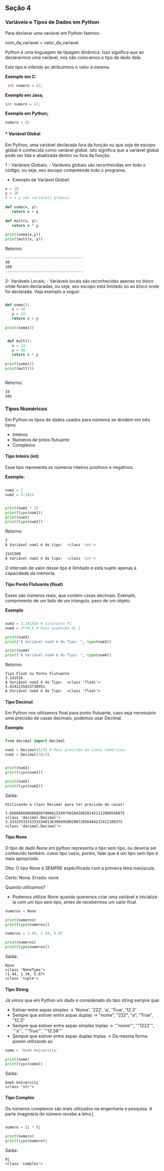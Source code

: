 ## Seção 4

### Variáveis e Tipos de Dados em Python

Para declarar uma variável em Python faemos:

nom_da_variavel = valor_da_variavel

Python é uma linguagem de tipagem dinâmica. Isso significa que ao declararmos uma variável, nós não colocamos o tipo de dado dela.

Este tipo é inferido ao atribuírmos o valor à mesma.

**Exemplo em C:**
```C
 int numero = 42;
```

**Exemplo em Java;**
```Java
int numero = 42;
```

**Exemplo em Python;**
```Python
numero = 42
```


#### * Variável Global

Em Python, uma variável declarada fora da função ou que seja de escopo global é conhecida como variável global. Isto significa que a variável global pode ser lida e atualizada dentro ou fora da função.
  
1 - Variáveis  Globais;
    - Variáveis globais são reconhecidas em todo o código, ou seja, seu escopo compreende todo o programa.

 - Exemplo de Variável Global!
  
 ```Python 
 x = 10 
 y = 20
 # x e y são variáveis globais.
  
 def soma(x, y):
    return x + y
    
 def mult(x, y):
    return x * y
    
print(soma(x,y))
print(mult(x, y))

```
Retorno:
```sh
-----------------------------------
30
200
-----------------------------------
 ```
2- Variáveis Locais;
    - Variáveis locais são reconhecidas apenas no bloco onde foram declaradas, ou seja, seu escopo
    está limitado so ao bloco onde foi declarada. Veja exemplo a seguir:
 
 ```Python
 
 def soma():
    x = 10
    y = 14
    return x + y
    
 print(soma())
 
 
  def mult():
    x = 13
    y = 45
    return x * y
    
print(soma())
print(mult())
  
 ```
 Retorno:
 ```sh
 34
 585
 
 ```
### Tipos Numéricos

Em Python os tipos de dados usados para números se dividem em três tipos:

- Inteiros
- Números de pntos flutuante
- Complexos

#### Tipo Inteiro (int)

Esse tipo representa os números inteiros positivos e negativos.

**Exemplo:**
```Python

num1 = 1
num2 = 3.1415


print(num1 * 2)
print(type(num1))
print(num2)
print(type(num2))

```

Retorno:
```sh
2
A Variável num1 é do tipo:  <class 'int'>

3141500
A Variável num2 é do tipo:  <class 'int'>

```
O intervalo de valor desse tipo é ilimitado e está sujeto apenas à capacidade da mémoria.

#### Tipo Ponto Flutuante (float)

Esses são números reais, que contém casas decimais. Exemplo, comprimento de um lado de um triangulo, peso de um objeto.

**Exemplo**

```Python

num3 = 3.141516 # Constante PI
num4 = 2**0.5 # Raiz quadrada de 2

print(num3)
print("A Variável num3 é do Tipo: ", type(num3))

print(num4)
print("A Variável num4 é do Tipo: ", type(num4))

```
Retorno:
```Sh
Tipo Float ou Ponto Flutuante
3.141516
A Variável num3 é do Tipo:  <class 'float'>
1.4142135623730951
A Variável num4 é do Tipo:  <class 'float'>
```

#### Tipo Decimal

Em Python nos utilizamos float para ponto flutuante, caso seja necessário uma precisão de casas decimais, podemos usar Decimal.

**Exemplo**
```Python

from decimal import Decimal

num1 = Decimal(5/3) # Mais precisão em casas numéricas.
num2 = Decimal(10/3)


print(num1)
print(type(num1))

print(num2)
print(type(num2))

```

Saída:

```Sh
Utilizando a class Decimal para ter precisão de casas!

1.6666666666666667406815349750104360282421112060546875
<class 'decimal.Decimal'>
3.333333333333333481363069950020872056484222412109375
<class 'decimal.Decimal'>

```

#### Tipo None

O tipo de dado None em python representa o tipo sem tipo, ou deveria ser conhecido também.
como tipo vazio, porém, falar que é um tipo sem tipo é mais apropriado.

Obs: O tipo None é SEMPRE espécificado com a primeira letra maiúscula.

Certo: None.
Errado: none

Quando utilizamos?

- Podemos utilizar None quando queremos criar uma variável e inicializá-la com um tipo sem tipo, antes
de recebermos um valor final.

```Python
numeros = None

print(numeros)
print(type(numeros))

numeros = 1.44, 1.34, 5.67

print(numeros)
print(type(numeros))

```

Saída:
```Sh
None
<class 'NoneType'>
(1.44, 1.34, 5.67)
<class 'tuple'>
```

#### Tipo String

Já vimos que em Python um dado é considerado do tipo string sempre que:

- Estiver entre aspas simples -> 'Nome', '222', 'a', 'True', '12.3'
- Sempre que estiver entre aspas duplas -> "nome", "222", "a", "True", "12.3"
- Sempre que estiver entre aspas simples triplas -> '''nome''', '''1222''', '''s''', '''True''', '''12.58'''
- Sempre que estiver entre aspas duplas triplas -> Da mesma forma porem utilizando as


```Python
nome = 'Geek University'

print(nome)
print(type(nome))
```

Saída:
```Sh
Geek University
<class 'str'>
```

#### Tipo Complex

Os números complexos são mais utilizados na engenharia e pesquisa. A parte imaginária do número recebe a letra j.

```Python

numero = 2j * 5j

print(numero)
print(type(numero))

```

Saída:
```Sh
9j
<class 'complex'>
```


